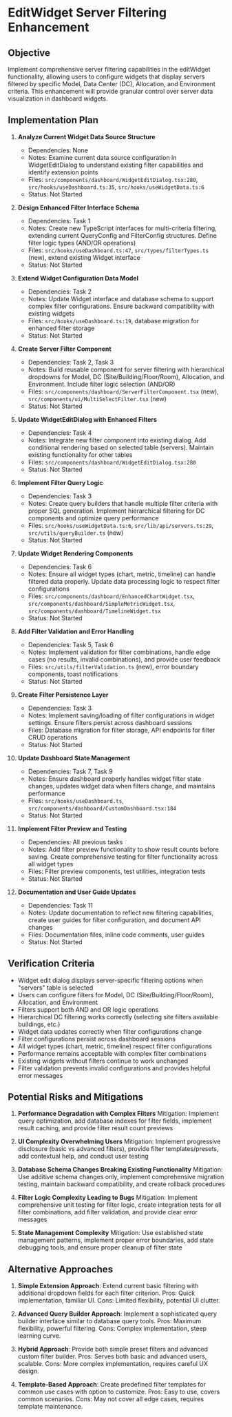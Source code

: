 # EditWidget Server Filtering Enhancement

## Objective
Implement comprehensive server filtering capabilities in the editWidget functionality, allowing users to configure widgets that display servers filtered by specific Model, Data Center (DC), Allocation, and Environment criteria. This enhancement will provide granular control over server data visualization in dashboard widgets.

## Implementation Plan

1. **Analyze Current Widget Data Source Structure**
   - Dependencies: None
   - Notes: Examine current data source configuration in WidgetEditDialog to understand existing filter capabilities and identify extension points
   - Files: `src/components/dashboard/WidgetEditDialog.tsx:280`, `src/hooks/useDashboard.ts:35`, `src/hooks/useWidgetData.ts:6`
   - Status: Not Started

2. **Design Enhanced Filter Interface Schema**
   - Dependencies: Task 1
   - Notes: Create new TypeScript interfaces for multi-criteria filtering, extending current QueryConfig and FilterConfig structures. Define filter logic types (AND/OR operations)
   - Files: `src/hooks/useDashboard.ts:47`, `src/types/filterTypes.ts` (new), extend existing Widget interface
   - Status: Not Started

3. **Extend Widget Configuration Data Model**
   - Dependencies: Task 2
   - Notes: Update Widget interface and database schema to support complex filter configurations. Ensure backward compatibility with existing widgets
   - Files: `src/hooks/useDashboard.ts:19`, database migration for enhanced filter storage
   - Status: Not Started

4. **Create Server Filter Component**
   - Dependencies: Task 2, Task 3
   - Notes: Build reusable component for server filtering with hierarchical dropdowns for Model, DC (Site/Building/Floor/Room), Allocation, and Environment. Include filter logic selection (AND/OR)
   - Files: `src/components/dashboard/ServerFilterComponent.tsx` (new), `src/components/ui/MultiSelectFilter.tsx` (new)
   - Status: Not Started

5. **Update WidgetEditDialog with Enhanced Filters**
   - Dependencies: Task 4
   - Notes: Integrate new filter component into existing dialog. Add conditional rendering based on selected table (servers). Maintain existing functionality for other tables
   - Files: `src/components/dashboard/WidgetEditDialog.tsx:280`
   - Status: Not Started

6. **Implement Filter Query Logic**
   - Dependencies: Task 3
   - Notes: Create query builders that handle multiple filter criteria with proper SQL generation. Implement hierarchical filtering for DC components and optimize query performance
   - Files: `src/hooks/useWidgetData.ts:6`, `src/lib/api/servers.ts:29`, `src/utils/queryBuilder.ts` (new)
   - Status: Not Started

7. **Update Widget Rendering Components**
   - Dependencies: Task 6
   - Notes: Ensure all widget types (chart, metric, timeline) can handle filtered data properly. Update data processing logic to respect filter configurations
   - Files: `src/components/dashboard/EnhancedChartWidget.tsx`, `src/components/dashboard/SimpleMetricWidget.tsx`, `src/components/dashboard/TimelineWidget.tsx`
   - Status: Not Started

8. **Add Filter Validation and Error Handling**
   - Dependencies: Task 5, Task 6
   - Notes: Implement validation for filter combinations, handle edge cases (no results, invalid combinations), and provide user feedback
   - Files: `src/utils/filterValidation.ts` (new), error boundary components, toast notifications
   - Status: Not Started

9. **Create Filter Persistence Layer**
   - Dependencies: Task 3
   - Notes: Implement saving/loading of filter configurations in widget settings. Ensure filters persist across dashboard sessions
   - Files: Database migration for filter storage, API endpoints for filter CRUD operations
   - Status: Not Started

10. **Update Dashboard State Management**
    - Dependencies: Task 7, Task 9
    - Notes: Ensure dashboard properly handles widget filter state changes, updates widget data when filters change, and maintains performance
    - Files: `src/hooks/useDashboard.ts`, `src/components/dashboard/CustomDashboard.tsx:184`
    - Status: Not Started

11. **Implement Filter Preview and Testing**
    - Dependencies: All previous tasks
    - Notes: Add filter preview functionality to show result counts before saving. Create comprehensive testing for filter functionality across all widget types
    - Files: Filter preview components, test utilities, integration tests
    - Status: Not Started

12. **Documentation and User Guide Updates**
    - Dependencies: Task 11
    - Notes: Update documentation to reflect new filtering capabilities, create user guides for filter configuration, and document API changes
    - Files: Documentation files, inline code comments, user guides
    - Status: Not Started

## Verification Criteria
- Widget edit dialog displays server-specific filtering options when "servers" table is selected
- Users can configure filters for Model, DC (Site/Building/Floor/Room), Allocation, and Environment
- Filters support both AND and OR logic operations
- Hierarchical DC filtering works correctly (selecting site filters available buildings, etc.)
- Widget data updates correctly when filter configurations change
- Filter configurations persist across dashboard sessions
- All widget types (chart, metric, timeline) respect filter configurations
- Performance remains acceptable with complex filter combinations
- Existing widgets without filters continue to work unchanged
- Filter validation prevents invalid configurations and provides helpful error messages

## Potential Risks and Mitigations

1. **Performance Degradation with Complex Filters**
   Mitigation: Implement query optimization, add database indexes for filter fields, implement result caching, and provide filter result count previews

2. **UI Complexity Overwhelming Users**
   Mitigation: Implement progressive disclosure (basic vs advanced filters), provide filter templates/presets, add contextual help, and conduct user testing

3. **Database Schema Changes Breaking Existing Functionality**
   Mitigation: Use additive schema changes only, implement comprehensive migration testing, maintain backward compatibility, and create rollback procedures

4. **Filter Logic Complexity Leading to Bugs**
   Mitigation: Implement comprehensive unit testing for filter logic, create integration tests for all filter combinations, add filter validation, and provide clear error messages

5. **State Management Complexity**
   Mitigation: Use established state management patterns, implement proper error boundaries, add state debugging tools, and ensure proper cleanup of filter state

## Alternative Approaches

1. **Simple Extension Approach**: Extend current basic filtering with additional dropdown fields for each filter criterion. Pros: Quick implementation, familiar UI. Cons: Limited flexibility, potential UI clutter.

2. **Advanced Query Builder Approach**: Implement a sophisticated query builder interface similar to database query tools. Pros: Maximum flexibility, powerful filtering. Cons: Complex implementation, steep learning curve.

3. **Hybrid Approach**: Provide both simple preset filters and advanced custom filter builder. Pros: Serves both basic and advanced users, scalable. Cons: More complex implementation, requires careful UX design.

4. **Template-Based Approach**: Create predefined filter templates for common use cases with option to customize. Pros: Easy to use, covers common scenarios. Cons: May not cover all edge cases, requires template maintenance.
